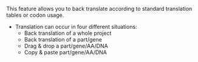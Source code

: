 

This feature allows you to back translate according to standard
translation tables or codon usage.

-   Translation can occur in four different situations:
    -   Back translation of a whole project
    -   Back translation of a part/gene
    -   Drag &amp; drop a part/gene/AA/DNA
    -   Copy &amp; paste part/gene/AA/DNA
